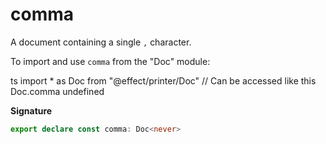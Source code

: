 # comma

A document containing a single `,` character.

To import and use `comma` from the "Doc" module:

ts
import \* as Doc from "@effect/printer/Doc"
// Can be accessed like this
Doc.comma
undefined

**Signature**

```ts
export declare const comma: Doc<never>
```
